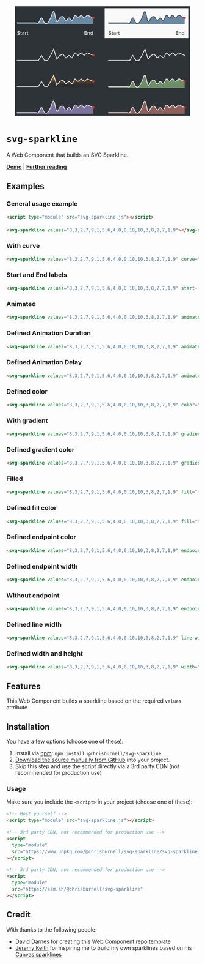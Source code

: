 <div align="center">
    <img alt="examples of the SVG Sparkline web component" src="assets/svg-sparkline.png?raw=true" width="460" height="285.5">
</div>

# `svg-sparkline`

A Web Component that builds an SVG Sparkline.

**[Demo](https://chrisburnell.github.io/svg-sparkline/demo.html)** | **[Further reading](https://chrisburnell.com/svg-sparkline/)**

## Examples

### General usage example

```html
<script type="module" src="svg-sparkline.js"></script>

<svg-sparkline values="8,3,2,7,9,1,5,6,4,0,0,10,10,3,8,2,7,1,9"></svg-sparkline>
```

### With curve

```html
<svg-sparkline values="8,3,2,7,9,1,5,6,4,0,0,10,10,3,8,2,7,1,9" curve="true"></svg-sparkline>
```

### Start and End labels

```html
<svg-sparkline values="8,3,2,7,9,1,5,6,4,0,0,10,10,3,8,2,7,1,9" start-label="Start" end-label="End"></svg-sparkline>
```

### Animated

```html
<svg-sparkline values="8,3,2,7,9,1,5,6,4,0,0,10,10,3,8,2,7,1,9" animate="true"></svg-sparkline>
```

### Defined Animation Duration

```html
<svg-sparkline values="8,3,2,7,9,1,5,6,4,0,0,10,10,3,8,2,7,1,9" animate="true" animation-duration="2s"></svg-sparkline>
```

### Defined Animation Delay

```html
<svg-sparkline values="8,3,2,7,9,1,5,6,4,0,0,10,10,3,8,2,7,1,9" animate="true" animation-delay="2s"></svg-sparkline>
```

### Defined color

```html
<svg-sparkline values="8,3,2,7,9,1,5,6,4,0,0,10,10,3,8,2,7,1,9" color="purple"></svg-sparkline>
```

### With gradient

```html
<svg-sparkline values="8,3,2,7,9,1,5,6,4,0,0,10,10,3,8,2,7,1,9" gradient="true"></svg-sparkline>
```

### Defined gradient color

```html
<svg-sparkline values="8,3,2,7,9,1,5,6,4,0,0,10,10,3,8,2,7,1,9" gradient="true" gradient-color="rebeccapurple"></svg-sparkline>
```

### Filled

```html
<svg-sparkline values="8,3,2,7,9,1,5,6,4,0,0,10,10,3,8,2,7,1,9" fill="true"></svg-sparkline>
```

### Defined fill color

```html
<svg-sparkline values="8,3,2,7,9,1,5,6,4,0,0,10,10,3,8,2,7,1,9" fill="true" fill-color="rebeccapurple"></svg-sparkline>
```

### Defined endpoint color

```html
<svg-sparkline values="8,3,2,7,9,1,5,6,4,0,0,10,10,3,8,2,7,1,9" endpoint-color="red"></svg-sparkline>
```

### Defined endpoint width

```html
<svg-sparkline values="8,3,2,7,9,1,5,6,4,0,0,10,10,3,8,2,7,1,9" endpoint-width="12"></svg-sparkline>
```

### Without endpoint

```html
<svg-sparkline values="8,3,2,7,9,1,5,6,4,0,0,10,10,3,8,2,7,1,9" endpoint="false"></svg-sparkline>
```

### Defined line width

```html
<svg-sparkline values="8,3,2,7,9,1,5,6,4,0,0,10,10,3,8,2,7,1,9" line-width="6"></svg-sparkline>
```

### Defined width and height

```html
<svg-sparkline values="8,3,2,7,9,1,5,6,4,0,0,10,10,3,8,2,7,1,9" width="300" height="100"></svg-sparkline>
```

## Features

This Web Component builds a sparkline based on the required `values` attribute.

## Installation

You have a few options (choose one of these):

1. Install via [npm](https://www.npmjs.com/package/@chrisburnell/svg-sparkline): `npm install @chrisburnell/svg-sparkline`
1. [Download the source manually from GitHub](https://github.com/chrisburnell/svg-sparkline/releases) into your project.
1. Skip this step and use the script directly via a 3rd party CDN (not recommended for production use)

### Usage

Make sure you include the `<script>` in your project (choose one of these):

```html
<!-- Host yourself -->
<script type="module" src="svg-sparkline.js"></script>
```

```html
<!-- 3rd party CDN, not recommended for production use -->
<script
  type="module"
  src="https://www.unpkg.com/@chrisburnell/svg-sparkline/svg-sparkline.js"
></script>
```

```html
<!-- 3rd party CDN, not recommended for production use -->
<script
  type="module"
  src="https://esm.sh/@chrisburnell/svg-sparkline"
></script>
```

## Credit

With thanks to the following people:

- [David Darnes](https://darn.es) for creating this [Web Component repo template](https://github.com/daviddarnes/component-template)
- [Jeremy Keith](https://adactio.com) for inspiring me to build my own sparklines based on his [Canvas sparklines](https://adactio.com/journal/5941)
